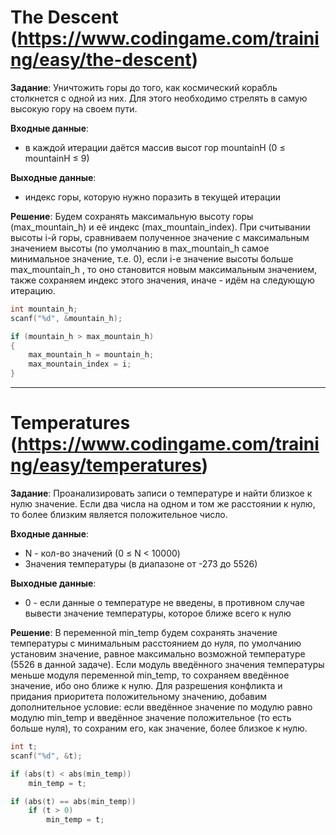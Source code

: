 # The Descent (https://www.codingame.com/training/easy/the-descent)

**Задание**:
Уничтожить горы до того, как космический корабль столкнется с одной из них. Для этого необходимо стрелять в самую высокую гору на своем пути.

**Входные данные**:
- в каждой итерации даётся массив высот гор mountainH (0 ≤ mountainH ≤ 9)

**Выходные данные**:
- индекс горы, которую нужно поразить в текущей итерации

**Решение**:
Будем сохранять максимальную высоту горы (max_mountain_h) и её индекс (max_mountain_index). При считывании высоты i-й горы, сравниваем полученное значение с максимальным значением высоты (по умолчанию в max_mountain_h самое минимальное значение, т.е. 0), если i-е значение высоты больше max_mountain_h , то оно становится новым максимальным значением, также сохраняем индекс этого значения, иначе - идём на следующую итерацию. 

```C
int mountain_h;
scanf("%d", &mountain_h);

if (mountain_h > max_mountain_h)
{
    max_mountain_h = mountain_h;
    max_mountain_index = i;
}
```

---
# Temperatures (https://www.codingame.com/training/easy/temperatures)

**Задание**:
Проанализировать записи о температуре и найти близкое к нулю значение. Если два числа на одном и том же расстоянии к нулю, то более близким является положительное число.

**Входные данные**:
- N - кол-во значений (0 ≤ N < 10000)
- Значения температуры (в диапазоне от -273 до 5526)

**Выходные данные**:
- 0 - если данные о температуре не введены, в противном случае вывести значение температуры, которое ближе всего к нулю

**Решение**:
В переменной min_temp будем сохранять значение температуры с минимальным расстоянием до нуля, по умолчанию установим значение, равное максимально возможной температуре (5526 в данной задаче). Если модуль введённого значения температуры меньше модуля переменной min_temp, то сохраняем введённое значение, ибо оно ближе к нулю. Для разрешения конфликта и придания приоритета положительному значению, добавим дополнительное условие: если введённое значение по модулю равно модулю min_temp и введённое значение положительное (то есть больше нуля), то сохраним его, как значение, более близкое к нулю.

```C
int t;
scanf("%d", &t);

if (abs(t) < abs(min_temp))
	min_temp = t;

if (abs(t) == abs(min_temp))
	if (t > 0)
		min_temp = t;
```
